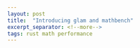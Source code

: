 ```yaml
---
layout: post
title:  "Introducing glam and mathbench"
excerpt_separator: <!--more-->
tags: rust math performance
---
```



